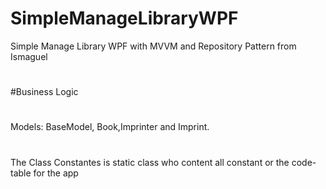 # SimpleManageLibraryWPF
Simple Manage Library WPF with MVVM and Repository Pattern from Ismaguel

#

#Business Logic
#
Models: BaseModel, Book,Imprinter and Imprint. 
#
The Class Constantes is static class who content all constant or the code-table for the app
